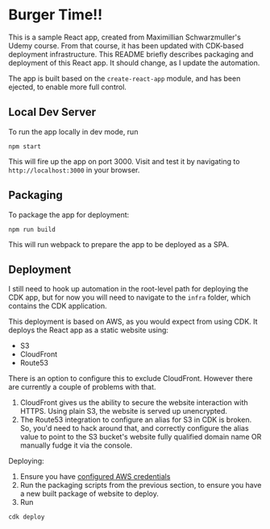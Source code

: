 # Burger Time!!

This is a sample React app, created from Maximillian Schwarzmuller's Udemy course. From that course, it has been updated with CDK-based deployment infrastructure. This README briefly describes packaging and deployment of this React app. It should change, as I update the automation.

The app is built based on the `create-react-app` module, and has been ejected, to enable more full control.

## Local Dev Server

To run the app locally in dev mode, run

`npm start`

This will fire up the app on port 3000. Visit and test it by navigating to `http://localhost:3000` in your browser.

## Packaging

 To package the app for deployment:

 ```
 npm run build
 ```

 This will run webpack to prepare the app to be deployed as a SPA.

 ## Deployment

 I still need to hook up automation in the root-level path for deploying the CDK app, but for now you will need to navigate to the `infra` folder, which contains the CDK application.

 This deployment is based on AWS, as you would expect from using CDK. It deploys the React app as a static website using:

 * S3
 * CloudFront
 * Route53

 There is an option to configure this to exclude CloudFront. However there are currently a couple of problems with that.

 1. CloudFront gives us the ability to secure the website interaction with HTTPS. Using plain S3, the website is served up unencrypted.
 2. The Route53 integration to configure an alias for S3 in CDK is broken. So, you'd need to hack around that, and correctly configure the alias value to point to the S3 bucket's website fully qualified domain name OR manually fudge it via the console.

 Deploying:

 1. Ensure you have [configured AWS credentials](https://link-to-page-on-credentials-setup.amazon.com)
 2. Run the packaging scripts from the previous section, to ensure you have a new built package of website to deploy.
 3. Run

 ```
 cdk deploy
 ```

